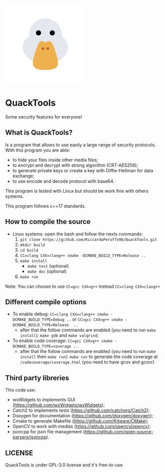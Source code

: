 <a id="top"></a>
![QuackTools logo](data/media/duck.png)

# QuackTools

Some security features for everyone!

## What is QuackTools?

Is a program that allows to use easily a large range of security protocols.
With this program you are able:
 * to hide your files inside other media files;
 * to encrypt and decrypt with strong algorithm (CRT-AES256);
 * to generate private keys or create a key with Diffie-Hellman for data exchange;
 * to use encode and decode protocol with base64.

This program is tested with Linux but should be work fine with others systems.

This program follows c++17 standards.

## How to compile the source

 * Linux systems: open the bash and follow the nexts commands:
   1. ``git clone https://github.com/RiccardoPeruffo96/QuackTools.git``
   2. ``mkdir build``
   3. ``cd build``
   4. ``CC=clang CXX=clang++ cmake -DCMAKE_BUILD_TYPE=Release ..``
   5. ``make install``
       * ``make test`` (optional)
       * ``make doc`` (optional)
   6. ``make run``

Note: You can choose to use ``CC=gcc CXX=g++`` instead ``CC=clang CXX=clang++``

## Different compile options

 * To enable debug: ``CC=clang CXX=clang++ cmake -DCMAKE_BUILD_TYPE=Debug ..`` or ``CC=gcc CXX=g++ cmake -DCMAKE_BUILD_TYPE=Release  ..``
   * after that the follow commands are enabled (you need to run ``make install``): ``make gdb`` and ``make valgrind``;
 * To enable code coverage: ``CC=gcc CXX=g++ cmake -DCMAKE_BUILD_TYPE=coverage ..``
   * after that the follow commands are enabled (you need to run ``make install`` then ``make run``): ``make cov`` to generate the code coverage at ``/codecoverage/coverage.html`` (you need to have gcov and gcovr)

## Third party libreries

This code use:
 * wxWidgets to implements GUI (https://github.com/wxWidgets/wxWidgets);
 * Catch2 to implements tests (https://github.com/catchorg/Catch2);
 * Doxygen for documentation (https://github.com/doxygen/doxygen);
 * Cmake to generate Makefile (https://github.com/Kitware/CMake);
 * OpenCV to work with medias (https://github.com/opencv/opencv);
 * jsoncpp for json file management (https://github.com/open-source-parsers/jsoncpp).

## LICENSE

QuackTools is under GPL-3.0 license and it's free-to-use
